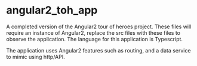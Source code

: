 # angular2_toh_app
A completed version of the Angular2 tour of heroes project. These files will require an instance of Angular2, replace the src files with these files to observe the application. The language for this application is Typescript.

The application uses Angular2 features such as routing, and a data service to mimic using http/API.
